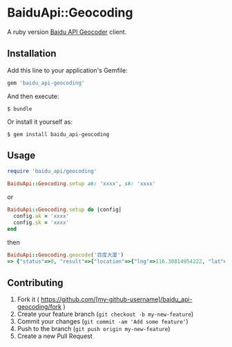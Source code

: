 # BaiduApi::Geocoding

A ruby version [Baidu API Geocoder](http://developer.baidu.com/map/index.php?title=webapi/guide/webservice-geocoding) client.

## Installation

Add this line to your application's Gemfile:

```ruby
gem 'baidu_api-geocoding'
```

And then execute:

    $ bundle

Or install it yourself as:

    $ gem install baidu_api-geocoding

## Usage

```ruby
require 'baidu_api/geocoding'
```

```ruby
BaiduApi::Geocoding.setup ak: 'xxxx', sk: 'xxxx'
```

or

```ruby
BaiduApi::Geocoding.setup do |config|
  config.ak = 'xxxx'
  config.sk = 'xxxx'
end
```

then

```ruby
BaiduApi::Geocoding.geocode('百度大厦')
=> {"status"=>0, "result"=>{"location"=>{"lng"=>116.30814954222, "lat"=>40.056885091681}, "precise"=>1, "confidence"=>80, "level"=>"商务大厦"}
```

## Contributing

1. Fork it ( https://github.com/[my-github-username]/baidu_api-geocoding/fork )
2. Create your feature branch (`git checkout -b my-new-feature`)
3. Commit your changes (`git commit -am 'Add some feature'`)
4. Push to the branch (`git push origin my-new-feature`)
5. Create a new Pull Request
